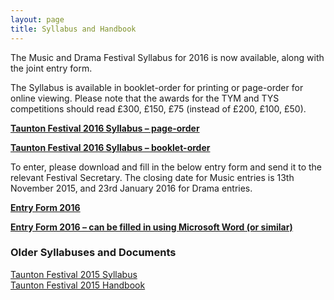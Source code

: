 ```yaml
---
layout: page
title: Syllabus and Handbook
---
```


The Music and Drama Festival Syllabus for 2016 is now available, along with the joint entry form.

The Syllabus is available in booklet-order for printing or page-order for online viewing. Please note that the awards for the TYM and TYS competitions should read £300, £150, £75 (instead of £200, £100, £50).

<a href="{{ '/wp-content/uploads/2014/01/2016-Syllabus_final_with-cover.pdf' | prepend: site.github.url }}" onclick="_gaq.push(['_trackEvent','download','http://www.tauntonfestival.org.uk/wp-content/uploads/2014/01/2016-Syllabus_final_with-cover.pdf']);" ><strong>Taunton Festival 2016 Syllabus &#8211; page-order</strong></a>

<a href="{{ '/wp-content/uploads/2014/01/2016-Syllabus_final_booklet.pdf' | prepend: site.github.url }}" onclick="_gaq.push(['_trackEvent','download','http://www.tauntonfestival.org.uk/wp-content/uploads/2014/01/2016-Syllabus_final_booklet.pdf']);" ><strong>Taunton Festival 2016 Syllabus &#8211; booklet-order</strong></a>

To enter, please download and fill in the below entry form and send it to the relevant Festival Secretary. The closing date for Music entries is 13th November 2015, and 23rd January 2016 for Drama entries.

<a href="{{ '/wp-content/uploads/2014/01/2016-EntryForm-print.doc' | prepend: site.github.url }}" onclick="_gaq.push(['_trackEvent','download','http://www.tauntonfestival.org.uk/wp-content/uploads/2014/01/2016-EntryForm-print.doc']);" ><strong>Entry Form 2016</strong></a>

<a href="{{ '/wp-content/uploads/2014/01/2016-EntryForm.dotx' | prepend: site.github.url }}"><strong>Entry Form 2016 &#8211; can be filled in using Microsoft Word (or similar)</strong></a>

<h3>Older Syllabuses and Documents</h3>
<a href="{{ '/wp-content/uploads/2014/09/TauntonFestival_2015_Syllabus.pdf' | prepend: site.github.url }}" onclick="_gaq.push(['_trackEvent','download','http://www.tauntonfestival.org.uk/wp-content/uploads/2014/09/TauntonFestival_2015_Syllabus.pdf']);" >Taunton Festival 2015 Syllabus</a><br />
<a href="{{ '/wp-content/uploads/2014/01/Festival_Handbook_2015.pdf' | prepend: site.github.url }}" onclick="_gaq.push(['_trackEvent','download','http://www.tauntonfestival.org.uk/wp-content/uploads/2014/01/Festival_Handbook_2015.pdf']);" >Taunton Festival 2015 Handbook</a>

